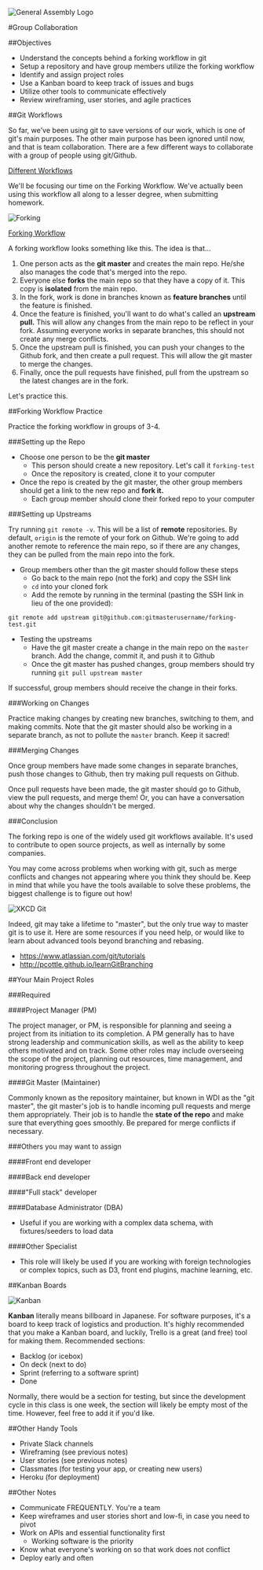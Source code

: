 ![General Assembly Logo](http://i.imgur.com/ke8USTq.png)

#Group Collaboration

##Objectives

* Understand the concepts behind a forking workflow in git
* Setup a repository and have group members utilize the forking workflow
* Identify and assign project roles
* Use a Kanban board to keep track of issues and bugs
* Utilize other tools to communicate effectively
* Review wireframing, user stories, and agile practices

##Git Workflows

So far, we've been using git to save versions of our work, which is one of git's main purposes. The other main purpose has been ignored until now, and that is team collaboration. There are a few different ways to collaborate with a group of people using git/Github.

[Different Workflows](https://www.atlassian.com/git/tutorials/comparing-workflows)

We'll be focusing our time on the Forking Workflow. We've actually been using this workflow all along to a lesser degree, when submitting homework.

![Forking](http://i.stack.imgur.com/iYdhN.png)

[Forking Workflow](https://www.atlassian.com/git/tutorials/comparing-workflows/forking-workflow)

A forking workflow looks something like this. The idea is that...

1. One person acts as the **git master** and creates the main repo. He/she also manages the code that's merged into the repo.
2. Everyone else **forks** the main repo so that they have a copy of it. This copy is **isolated** from the main repo.
3. In the fork, work is done in branches known as **feature branches** until the feature is finished.
4. Once the feature is finished, you'll want to do what's called an **upstream pull.** This will allow any changes from the main repo to be reflect in your fork. Assuming everyone works in separate branches, this should not create any merge conflicts.
5. Once the upstream pull is finished, you can push your changes to the Github fork, and then create a pull request. This will allow the git master to merge the changes.
6. Finally, once the pull requests have finished, pull from the upstream so the latest changes are in the fork.

Let's practice this.

##Forking Workflow Practice

Practice the forking workflow in groups of 3-4.

###Setting up the Repo

* Choose one person to be the **git master**
  * This person should create a new repository. Let's call it `forking-test`
  * Once the repository is created, clone it to your computer
* Once the repo is created by the git master, the other group members should get a link to the new repo and **fork it.**
  * Each group member should clone their forked repo to your computer

###Setting up Upstreams

Try running `git remote -v`. This will be a list of **remote** repositories. By default, `origin` is the remote of your fork on Github. We're going to add another remote to reference the main repo, so if there are any changes, they can be pulled from the main repo into the fork.

* Group members other than the git master should follow these steps
  * Go back to the main repo (not the fork) and copy the SSH link
  * `cd` into your cloned fork
  * Add the remote by running in the terminal (pasting the SSH link in lieu of the one provided):

```
git remote add upstream git@github.com:gitmasterusername/forking-test.git
```

* Testing the upstreams
  * Have the git master create a change in the main repo on the `master` branch. Add the change, commit it, and push it to Github
  * Once the git master has pushed changes, group members should try running `git pull upstream master`

If successful, group members should receive the change in their forks.

###Working on Changes

Practice making changes by creating new branches, switching to them, and making commits. Note that the git master should also be working in a separate branch, as not to pollute the `master` branch. Keep it sacred!

###Merging Changes

Once group members have made some changes in separate branches, push those changes to Github, then try making pull requests on Github.

Once pull requests have been made, the git master should go to Github, view the pull requests, and merge them! Or, you can have a conversation about why the changes shouldn't be merged.

###Conclusion

The forking repo is one of the widely used git workflows available. It's used to contribute to open source projects, as well as internally by some companies.

You may come across problems when working with git, such as merge conflicts and changes not appearing where you think they should be. Keep in mind that while you have the tools available to solve these problems, the biggest challenge is to figure out how!

![XKCD Git](http://imgs.xkcd.com/comics/git.png)

Indeed, git may take a lifetime to "master", but the only true way to master git is to use it. Here are some resources if you need help, or would like to learn about advanced tools beyond branching and rebasing.

* https://www.atlassian.com/git/tutorials
* http://pcottle.github.io/learnGitBranching

##Your Main Project Roles

###Required

####Project Manager (PM)

The project manager, or PM, is responsible for planning and seeing a project from its initiation to its completion. A PM generally has to have strong leadership and communication skills, as well as the ability to keep others motivated and on track. Some other roles may include overseeing the scope of the project, planning out resources, time management, and monitoring progress throughout the project.

####Git Master (Maintainer)

Commonly known as the repository maintainer, but known in WDI as the "git master", the git master's job is to handle incoming pull requests and merge them appropriately. Their job is to handle the **state of the repo** and make sure that everything goes smoothly. Be prepared for merge conflicts if necessary.

###Others you may want to assign

####Front end developer

####Back end developer

####"Full stack" developer

####Database Administrator (DBA)

* Useful if you are working with a complex data schema, with fixtures/seeders to load data

####Other Specialist

* This role will likely be used if you are working with foreign technologies or complex topics, such as D3, front end plugins, machine learning, etc.

##Kanban Boards

![Kanban](https://olemortenamundsen.files.wordpress.com/2010/03/kanban_illustration.png)

**Kanban** literally means billboard in Japanese. For software purposes, it's a board to keep track of logistics and production. It's highly recommended that you make a Kanban board, and luckily, Trello is a great (and free) tool for making them. Recommended sections:

* Backlog (or icebox)
* On deck (next to do)
* Sprint (referring to a software sprint)
* Done

Normally, there would be a section for testing, but since the development cycle in this class is one week, the section will likely be empty most of the time. However, feel free to add it if you'd like.

##Other Handy Tools

* Private Slack channels
* Wireframing (see previous notes)
* User stories (see previous notes)
* Classmates (for testing your app, or creating new users)
* Heroku (for deployment)

##Other Notes

* Communicate FREQUENTLY. You're a team
* Keep wireframes and user stories short and low-fi, in case you need to pivot
* Work on APIs and essential functionality first
  * Working software is the priority
* Know what everyone's working on so that work does not conflict
* Deploy early and often

